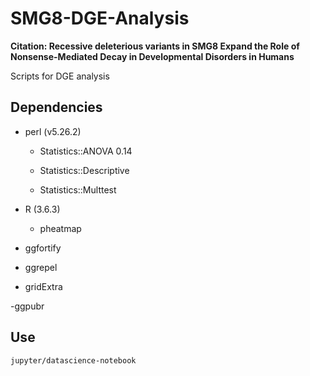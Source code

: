 # SMG8-DGE-Analysis

**Citation: Recessive deleterious variants in SMG8 Expand the Role of Nonsense-Mediated Decay in Developmental Disorders in Humans**

Scripts for DGE analysis

## Dependencies
- perl (v5.26.2)

  - Statistics::ANOVA 0.14

  - Statistics::Descriptive

  - Statistics::Multtest

- R (3.6.3)

  - pheatmap

 - ggfortify

  - ggrepel
  
  - gridExtra
  
  -ggpubr

## Use 
`jupyter/datascience-notebook`
